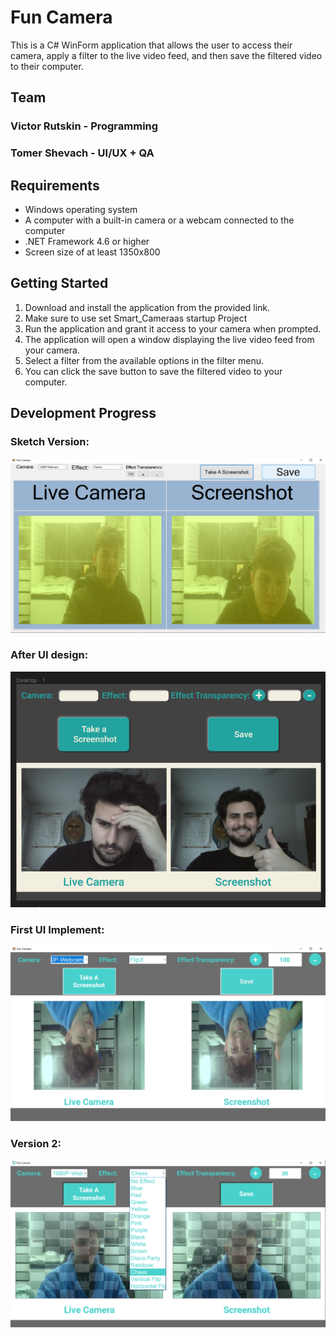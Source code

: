 # Fun Camera
This is a C# WinForm application that allows the user to access their camera, apply a filter to the live video feed, and then save the filtered video to their computer.
 
## Team
### Victor Rutskin - Programming
### Tomer Shevach - UI/UX + QA

## Requirements
- Windows operating system
- A computer with a built-in camera or a webcam connected to the computer
- .NET Framework 4.6 or higher
- Screen size of at least 1350x800

## Getting Started
1. Download and install the application from the provided link.
2. Make sure to use set Smart_Cameraas startup Project
3. Run the application and grant it access to your camera when prompted.
4. The application will open a window displaying the live video feed from your camera.
5. Select a filter from the available options in the filter menu.
6. You can click the save button to save the filtered video to your computer.

## Development Progress
### Sketch Version:
![alt text](https://github.com/lashaka/Fun-Camera/blob/main/ImagesForGithub/Before_UI_UX_Design.png)
### After UI design:
![alt text](https://github.com/lashaka/Fun-Camera/blob/main/ImagesForGithub/After_UI_UX_Design.png)
### First UI Implement:
![alt text](https://github.com/lashaka/Fun-Camera/blob/main/ImagesForGithub/First_Design_after_UI_Implementing.png)
### Version 2:
![alt text](https://github.com/Lashaka/Fun-Camera/blob/main/ImagesForGithub/Version_2.png)

